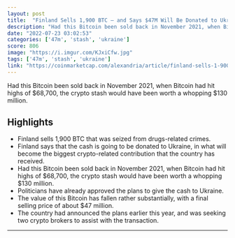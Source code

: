 ```yaml
---
layout: post
title:  "Finland Sells 1,900 BTC — and Says $47M Will Be Donated to Ukraine | CoinMarketCap"
description: "Had this Bitcoin been sold back in November 2021, when Bitcoin had hit highs of $68,700, the crypto stash would have been worth a whopping $130 million."
date: "2022-07-23 03:02:53"
categories: ['47m', 'stash', 'ukraine']
score: 806
image: "https://i.imgur.com/KJxiCfw.jpg"
tags: ['47m', 'stash', 'ukraine']
link: "https://coinmarketcap.com/alexandria/article/finland-sells-1-900-btc-and-says-47m-will-be-donated-to-ukraine"
---
```


Had this Bitcoin been sold back in November 2021, when Bitcoin had hit highs of $68,700, the crypto stash would have been worth a whopping $130 million.

## Highlights

- Finland sells 1,900 BTC that was seized from drugs-related crimes.
- Finland says that the cash is going to be donated to Ukraine, in what will become the biggest crypto-related contribution that the country has received.
- Had this Bitcoin been sold back in November 2021, when Bitcoin had hit highs of $68,700, the crypto stash would have been worth a whopping $130 million.
- Politicians have already approved the plans to give the cash to Ukraine.
- The value of this Bitcoin has fallen rather substantially, with a final selling price of about $47 million.
- The country had announced the plans earlier this year, and was seeking two crypto brokers to assist with the transaction.

---
